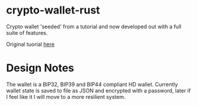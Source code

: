 # crypto-wallet-rust
Crypto wallet 'seeded' from a tutorial and now developed out with a full suite of features.

Original tuorial [here](https://tms-dev-blog.com/build-a-crypto-wallet-using-rust)

# Design Notes

The wallet is a BIP32, BIP39 and BIP44 compliant HD wallet. Currently wallet state is saved to file as JSON and encrypted with a password, later if I feel like it I will move to a more resilient system. 
